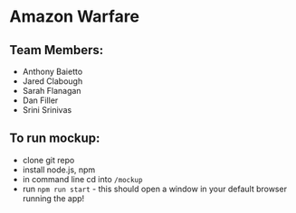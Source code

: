 # Amazon Warfare
## Team Members:
- Anthony Baietto
- Jared Clabough
- Sarah Flanagan
- Dan Filler
- Srini Srinivas

## To run mockup:
- clone git repo
- install node.js, npm
- in command line cd into `/mockup`
- run `npm run start` - this should open a window in your default browser running the app! 